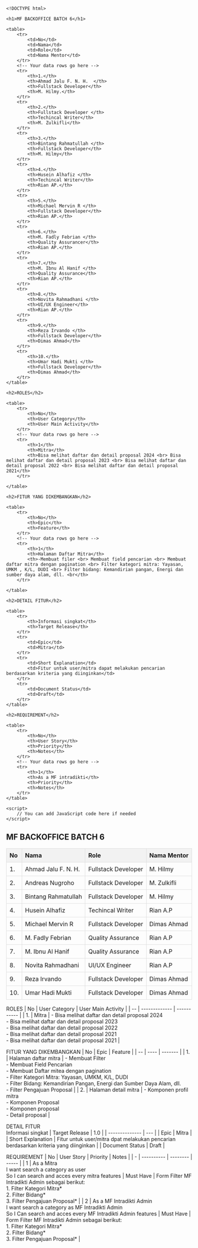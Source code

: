     <!DOCTYPE html>
<html lang="en">
<head>
    <meta charset="UTF-8">
    <meta name="viewport" content="width=device-width, initial-scale=1.0">
    <title>Project Documentation</title>
    <style>
        table {
            border-collapse: collapse;
            width: 100%;
        }
        th, td {
            border: 1px solid #dddddd;
            text-align: left;
            padding: 8px;
        }
        th {
            background-color: #f2f2f2;
        }
    </style>
</head>
<body>

    <h1>MF BACKOFFICE BATCH 6</h1>

    <table>
        <tr>
            <td>No</td>
            <td>Nama</td>
            <td>Role</td>
            <td>Nama Mentor</td>
        </tr>
        <!-- Your data rows go here -->
        <tr>
            <th>1.</th>
            <th>Ahmad Jalu F. N. H.	 </th>
            <th>Fullstack Developer</th>
            <th>M. Hilmy.</th>
        </tr>
        <tr>
            <th>2.</th>
            <th>Fullstack Developer </th>
            <th>Techincal Writer</th>
            <th>M. Zulkifli</th>
        </tr>
        <tr>
            <th>3.</th>
            <th>Bintang Rahmatullah </th>
            <th>Fullstack Developer</th>
            <th>M. Hilmy</th>
        </tr>
        <tr>
            <th>4.</th>
            <th>Husein Alhafiz </th>
            <th>Techincal Writer</th>
            <th>Rian AP.</th>
        </tr>
        <tr>
            <th>5.</th>
            <th>Michael Mervin R </th>
            <th>Fullstack Developer</th>
            <th>Rian AP.</th>
        </tr>
        <tr>
            <th>6.</th>
            <th>M. Fadly Febrian </th>
            <th>Quality Assurancer</th>
            <th>Rian AP.</th>
        </tr>
        <tr>
            <th>7.</th>
            <th>M. Ibnu Al Hanif </th>
            <th>Quality Assurance</th>
            <th>Rian AP.</th>
        </tr>
        <tr>
            <th>8.</th>
            <th>Novita Rahmadhani </th>
            <th>UI/UX Engineer</th>
            <th>Rian AP.</th>
        </tr>
        <tr>
            <th>9.</th>
            <th>Reza Irvando </th>
            <th>Fullstack Developer</th>
            <th>Dimas Ahmad</th>
        </tr>
        <tr>
            <th>10.</th>
            <th>Umar Hadi Mukti </th>
            <th>Fullstack Developer</th>
            <th>Dimas Ahmad</th>
        </tr>
    </table>

    <h2>ROLES</h2>

    <table>
        <tr>
            <th>No</th>
            <th>User Category</th>
            <th>User Main Activity</th>
        </tr>
        <!-- Your data rows go here -->
        <tr>
            <th>1</th>
            <th>Mitra</th>
            <th>Bisa melihat daftar dan detail proposal 2024 <br> Bisa melihat daftar dan detail proposal 2023 <br> Bisa melihat daftar dan detail proposal 2022 <br> Bisa melihat daftar dan detail proposal 2021</th>
        </tr>
        
    </table>

    <h2>FITUR YANG DIKEMBANGKAN</h2>

    <table>
        <tr>
            <th>No</th>
            <th>Epic</th>
            <th>Feature</th>
        </tr>
        <!-- Your data rows go here -->
        <tr>
            <th>1</th>
            <th>Halaman Daftar Mitra</th>
            <th>-Membuat filer <br> Membuat field pencarian <br> Membuat daftar mitra dengan pagination <br> Filter kategori mitra: Yayasan, UMKM , K/L, DUDI <br> Filter bidang: Kemandirian pangan, Energi dan sumber daya alam, dll. <br</th>
        </tr>
        
    </table>

    <h2>DETAIL FITUR</h2>

    <table>
        <tr>
            <th>Informasi singkat</th>
            <th>Target Release</th>
        </tr>
        <tr>
            <td>Epic</td>
            <td>Mitra</td>
        </tr>
        <tr>
            <td>Short Explanation</td>
            <td>Fitur untuk user/mitra dapat melakukan pencarian berdasarkan kriteria yang diinginkan</td>
        </tr>
        <tr>
            <td>Document Status</td>
            <td>Draft</td>
        </tr>
    </table>

    <h2>REQUIREMENT</h2>

    <table>
        <tr>
            <th>No</th>
            <th>User Story</th>
            <th>Priority</th>
            <th>Notes</th>
        </tr>
        <!-- Your data rows go here -->
        <tr>
            <th>1</th>
            <th>As a MF intradikti</th>
            <th>Priority</th>
            <th>Notes</th>
        </tr>
    </table>

    <script>
        // You can add JavaScript code here if needed
    </script>

</body>
</html>


</body>
</html>












## MF BACKOFFICE BATCH 6
| No | Nama | Role | Nama Mentor |
| -- | ---- | ---- | ----------- |
| 1. | Ahmad Jalu F. N. H. | Fullstack Developer |  M. Hilmy |
| 2. | Andreas Nugroho  | Fullstack Developer |  M. Zulkifli |
| 3. | Bintang Rahmatullah | Fullstack Developer |  M. Hilmy |
| 4. | Husein Alhafiz | Techincal Writer | Rian A.P |
| 5. | Michael Mervin R | Fullstack Developer |  Dimas Ahmad |
| 6. | M. Fadly Febrian | Quality Assurance | Rian A.P |
| 7. | M. Ibnu Al Hanif | Quality Assurance | Rian A.P |
| 8. | Novita Rahmadhani | UI/UX Engineer | Rian A.P |
| 9. | Reza Irvando | Fullstack Developer | Dimas Ahmad |
| 10. | Umar Hadi Mukti | Fullstack Developer | Dimas Ahmad |

ROLES
| No | User Category | User Main Activity |
| -- | ------------- | ----------- |
| 1. | Mitra | - Bisa melihat daftar dan detail proposal 2024 <br> - Bisa melihat daftar dan detail proposal 2023 <br> - Bisa melihat daftar dan detail proposal 2022 <br> - Bisa melihat daftar dan detail proposal 2021 <br>	- Bisa melihat daftar dan detail proposal 2021 |


FITUR YANG DIKEMBANGKAN
| No | Epic | Feature | 
| -- | ---- | ------- |
| 1. | Halaman daftar mitra | - Membuat Filter <br> - Membuat Field Pencarian <br> - Membuat Daftar mitea dengan pagination <br> - Filter Kategori Mitra: Yayasan, UMKM, K/L, DUDI <br> - Filter Bidang: Kemandirian Pangan, Energi dan Sumber Daya Alam, dll. <br> - Filter Pengajuan Proposal |
| 2. | Halaman detail mitra  | - Komponen profil mitra <br> - Komponen Proposal <br> - Komponen proposal <br> - Detail proposal |


DETAIL FITUR <br>
Informasi singkat
| Target Release | 1.0 | 
| -------------- | --- |
| Epic | Mitra |
| Short Explanation | Fitur untuk user/mitra dpat melakukan pencarian berdasarkan kriteria yang diinginkan | 
| Document Status | Draft |


REQUIREMENT
| No | User Story | Priority | Notes |
| - | ---------- | -------- | ----- |
| 1 | As a Mitra <br> I want search a category as user <br> So I can search and acces every mitra features | Must Have |  Form Filter MF Intradikti Admin sebagai berikut: <br> 1. Filter Kategori Mitra* <br> 2.	Filter Bidang* <br> 3.	Filter Pengajuan Proposal* |
| 2 | As a MF Intradikti Admin <br> I want search a category as MF Intradikti Admin <br> So I Can search and acces every MF Intradikti Admin features | Must Have | Form Filter MF Intradikti Admin sebagai berikut: <br> 1. Filter Kategori Mitra* <br> 2.	Filter Bidang* <br> 3.	Filter Pengajuan Proposal* |

